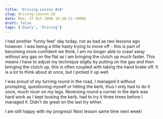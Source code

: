 ```yaml
---
title: 'Driving Lesson #18'
slug: driving-lesson-18
date: Mon, 27 Oct 2008 19:38:11 +0000
draft: false
tags: ['Diary', 'Driving']
---
```


I had another 'funny feet' day today, not as bad as two lessons ago however. I was being a little hasty trying to move off - this is part of becoming more confident we think, I am no longer able to crawl away without any gas on the flat as I am bringing the clutch up much faster. This means I have to adjust my technique sligtly by putting on the gas and then bringing the clutch up, this is often coupled with taking the hand brake off. It is a lot to think about at once, but I picked it up well.

I was proud of my turning round in the road, I managed it without prompting, questioning myself or hitting the kerb, thus I only had to do it once, much nicer on my legs. Reversing round a corner in the dark was hard work as I kept loosing the kerb, had to try it three times before I managed it. Didn't do great on the last try either.

I am still happy with my progress! Next lesson same time next week!